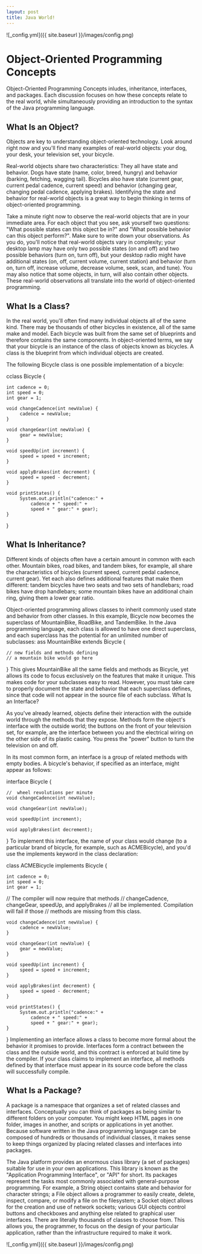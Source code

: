 ```yaml
---
layout: post
title: Java World!
---
```

![_config.yml]({{ site.baseurl }}/images/config.png)
# Object-Oriented Programming Concepts

 Object-Oriented Programming Concepts inludes, inheritance, interfaces, and packages. Each discussion focuses on how these concepts relate to the real world, while simultaneously providing an introduction to the syntax of the Java programming language.
## What Is an Object?
 Objects are key to understanding object-oriented technology. Look around right now and you'll find many examples of real-world objects: your dog, your desk, your television set, your bicycle.

 Real-world objects share two characteristics: They all have state and behavior. Dogs have state (name, color, breed, hungry) and behavior (barking, fetching, wagging tail). Bicycles also have state (current gear, current pedal cadence, current speed) and behavior (changing gear, changing pedal cadence, applying brakes). Identifying the state and behavior for real-world objects is a great way to begin thinking in terms of object-oriented programming.

 Take a minute right now to observe the real-world objects that are in your immediate area. For each object that you see, ask yourself two questions: "What possible states can this object be in?" and "What possible behavior can this object perform?". Make sure to write down your observations. As you do, you'll notice that real-world objects vary in complexity; your desktop lamp may have only two possible states (on and off) and two possible behaviors (turn on, turn off), but your desktop radio might have additional states (on, off, current volume, current station) and behavior (turn on, turn off, increase volume, decrease volume, seek, scan, and tune). You may also notice that some objects, in turn, will also contain other objects. These real-world observations all translate into the world of object-oriented programming.

## What Is a Class?
In the real world, you'll often find many individual objects all of the same kind. There may be thousands of other bicycles in existence, all of the same make and model. Each bicycle was built from the same set of blueprints and therefore contains the same components. In object-oriented terms, we say that your bicycle is an instance of the class of objects known as bicycles. A class is the blueprint from which individual objects are created.

The following Bicycle class is one possible implementation of a bicycle:


cclass Bicycle {

    int cadence = 0;
    int speed = 0;
    int gear = 1;

    void changeCadence(int newValue) {
         cadence = newValue;
    }

    void changeGear(int newValue) {
         gear = newValue;
    }

    void speedUp(int increment) {
         speed = speed + increment;   
    }

    void applyBrakes(int decrement) {
         speed = speed - decrement;
    }

    void printStates() {
         System.out.println("cadence:" +
             cadence + " speed:" + 
             speed + " gear:" + gear);
    }
}
## What Is Inheritance?
 Different kinds of objects often have a certain amount in common with each other. Mountain bikes, road bikes, and tandem bikes, for example, all share the characteristics of bicycles (current speed, current pedal cadence, current gear). Yet each also defines additional features that make them different: tandem bicycles have two seats and two sets of handlebars; road bikes have drop handlebars; some mountain bikes have an additional chain ring, giving them a lower gear ratio.

  Object-oriented programming allows classes to inherit commonly used state and behavior from other classes. In this example, Bicycle now becomes the superclass of MountainBike, RoadBike, and TandemBike. In the Java programming language, each class is allowed to have one direct superclass, and each superclass has the potential for an unlimited number of subclasses:
 ass MountainBike extends Bicycle {

    // new fields and methods defining 
    // a mountain bike would go here

}
 This gives MountainBike all the same fields and methods as Bicycle, yet allows its code to focus exclusively on the features that make it unique. This makes code for your subclasses easy to read. However, you must take care to properly document the state and behavior that each superclass defines, since that code will not appear in the source file of each subclass.
 What Is an Interface?

As you've already learned, objects define their interaction with the outside world through the methods that they expose. Methods form the object's interface with the outside world; the buttons on the front of your television set, for example, are the interface between you and the electrical wiring on the other side of its plastic casing. You press the "power" button to turn the television on and off.

In its most common form, an interface is a group of related methods with empty bodies. A bicycle's behavior, if specified as an interface, might appear as follows:

interface Bicycle {

    //  wheel revolutions per minute
    void changeCadence(int newValue);

    void changeGear(int newValue);

    void speedUp(int increment);

    void applyBrakes(int decrement);
}
 To implement this interface, the name of your class would change (to a particular brand of bicycle, for example, such as ACMEBicycle), and you'd use the implements keyword in the class declaration:

class ACMEBicycle implements Bicycle {

    int cadence = 0;
    int speed = 0;
    int gear = 1;

   // The compiler will now require that methods
   // changeCadence, changeGear, speedUp, and applyBrakes
   // all be implemented. Compilation will fail if those
   // methods are missing from this class.

    void changeCadence(int newValue) {
         cadence = newValue;
    }

    void changeGear(int newValue) {
         gear = newValue;
    }

    void speedUp(int increment) {
         speed = speed + increment;   
    }

    void applyBrakes(int decrement) {
         speed = speed - decrement;
    }

    void printStates() {
         System.out.println("cadence:" +
             cadence + " speed:" + 
             speed + " gear:" + gear);
    }
}
 Implementing an interface allows a class to become more formal about the behavior it promises to provide. Interfaces form a contract between the class and the outside world, and this contract is enforced at build time by the compiler. If your class claims to implement an interface, all methods defined by that interface must appear in its source code before the class will successfully compile.
 ## What Is a Package?

A package is a namespace that organizes a set of related classes and interfaces. Conceptually you can think of packages as being similar to different folders on your computer. You might keep HTML pages in one folder, images in another, and scripts or applications in yet another. Because software written in the Java programming language can be composed of hundreds or thousands of individual classes, it makes sense to keep things organized by placing related classes and interfaces into packages.

The Java platform provides an enormous class library (a set of packages) suitable for use in your own applications. This library is known as the "Application Programming Interface", or "API" for short. Its packages represent the tasks most commonly associated with general-purpose programming. For example, a String object contains state and behavior for character strings; a File object allows a programmer to easily create, delete, inspect, compare, or modify a file on the filesystem; a Socket object allows for the creation and use of network sockets; various GUI objects control buttons and checkboxes and anything else related to graphical user interfaces. There are literally thousands of classes to choose from. This allows you, the programmer, to focus on the design of your particular application, rather than the infrastructure required to make it work.


![_config.yml]({{ site.baseurl }}/images/config.png)


